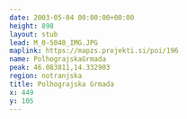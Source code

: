 ```yaml
---
date: 2003-05-04 00:00:00+00:00
height: 898
layout: stub
lead: M_0-5040_IMG.JPG
maplink: https://mapzs.projekti.si/poi/196
name: PolhograjskaGrmada
peak: 46.083811,14.332903
region: notranjska
title: Polhograjska Grmada
x: 449
y: 105
---
```

